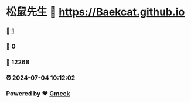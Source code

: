# 松鼠先生 :link: https://Baekcat.github.io 
### :page_facing_up: [1](https://Baekcat.github.io/tag.html) 
### :speech_balloon: 0 
### :hibiscus: 12268 
### :alarm_clock: 2024-07-04 10:12:02 
### Powered by :heart: [Gmeek](https://github.com/Meekdai/Gmeek)

